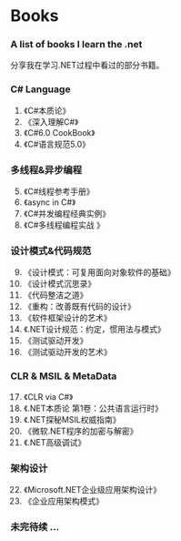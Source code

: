 # Books
### A list of books I learn the .net
分享我在学习.NET过程中看过的部分书籍。 

### C# Language
1. 《C#本质论》
2. 《深入理解C#》
3. 《C#6.0 CookBook》
4. 《C#语言规范5.0》

### 多线程&异步编程
5. 《C#线程参考手册》
6. 《async in C#》
7. 《C#并发编程经典实例》
8. 《C#多线程编程实战 》

### 设计模式&代码规范
9. 《设计模式：可复用面向对象软件的基础》
10. 《设计模式沉思录》
11. 《代码整洁之道》
12. 《重构：改善既有代码的设计》
13. 《软件框架设计的艺术》
14. 《.NET设计规范：约定，惯用法与模式》
15. 《测试驱动开发》
16. 《测试驱动开发的艺术》

### CLR & MSIL & MetaData
17. 《CLR via C#》
18. 《.NET本质论 第1卷：公共语言运行时》
19. 《.NET探秘MSIL权威指南》
20. 《微软.NET程序的加密与解密》
21. 《.NET高级调试》

### 架构设计
22. 《Microsoft.NET企业级应用架构设计》
23. 《企业应用架构模式》


### 未完待续 ...